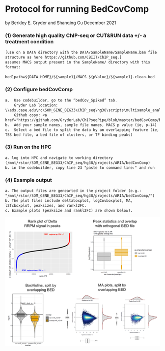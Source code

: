 # Protocol for running BedCovComp
by Berkley E. Gryder and Shanqing Gu 
December 2021

### (1)	Generate high quality ChIP-seq or CUT&RUN data +/- a treatment condition
    [use on a DATA directory with the DATA/SampleName/SampleName.bam file structure as here https://github.com/CBIIT/ChIP_seq.]
    assumes MACS output present in the SampleName/ directory with this format:
        bed1path=${DATA_HOME}/${sample1}/MACS_${pValue}/${sample1}.clean.bed
### (2)	Configure bedCovComp
    a.  Use codebuilder, go to the “bedCov_Spiked” tab.  
        Gryder Lab location: \\ads.case.edu\rc\SOM_GENE_BEG33\ChIP_seq\hg38\scripts\multisample_analysis\bedCovComp_builder.xlsx
        Github copy: <a href="https://github.com/GryderLab/ChIPseqPipe/blob/master/bedCovComp/bedCovComp_builder.xlsx">  
    b.  Add your sample names, sample file names, MACS p value (ie, p-14)
    c.  Select a bed file to split the data by an overlapping feature (ie, TSS bed file, a bed file of clusters, or TF binding peaks)
    
### (3)	Run on the HPC
    a. log into HPC and navigate to working directory (/mnt/rstor/SOM_GENE_BEG33/ChIP_seq/hg38/projects/ARIA/bedCovComp) 
    b. in the codebuilder, copy line 23 "paste to command line:" and run 

### (4) Example output
    a. The output files are genearted in the project folder (e.g.: "/mnt/rstor/SOM_GENE_BEG33/ChIP_seq/hg38/projects/ARIA/bedCovComp/")
    b. The plot files include deltaboxplot, logCovboxplot, MA, l2fcboxplot, peaksizes, and rankl2FC.
    c. Example plots (peaksize and rankl2FC) are shown below).
<a href="https://github.com/guvp2017/ChIPseqPipe/blob/master/bedCovComp/bedCovCompExample.PNG"> 
<p align="center"> <img width="600" src="bedCovCompExample.PNG"></p>
